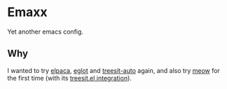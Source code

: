# Emaxx

Yet another emacs config.

## Why

I wanted to try [elpaca](https://github.com/progfolio/elpaca), [eglot](https://www.gnu.org/software/emacs/manual/html_mono/eglot.html) and [treesit-auto](https://github.com/renzmann/treesit-auto) again,
and also try [meow](https://github.com/meow-edit/meow) for the first time (with its [treesit.el integration](https://github.com/skissue/meow-tree-sitter)).
